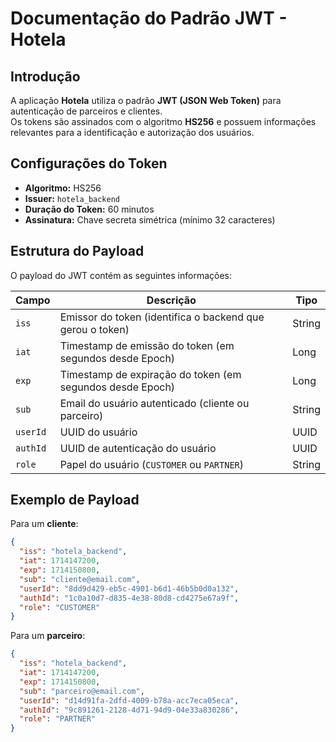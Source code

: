 # Documentação do Padrão JWT - Hotela
## Introdução

A aplicação **Hotela** utiliza o padrão **JWT (JSON Web Token)** para autenticação de parceiros e clientes.  
Os tokens são assinados com o algoritmo **HS256** e possuem informações relevantes para a identificação e autorização dos usuários.

## Configurações do Token

- **Algoritmo:** HS256
- **Issuer:** `hotela_backend`
- **Duração do Token:** 60 minutos
- **Assinatura:** Chave secreta simétrica (mínimo 32 caracteres)

## Estrutura do Payload

O payload do JWT contém as seguintes informações:

| Campo      | Descrição                                                 | Tipo   |
|------------|-----------------------------------------------------------|--------|  
| `iss`      | Emissor do token (identifica o backend que gerou o token) | String |
| `iat`      | Timestamp de emissão do token (em segundos desde Epoch)   | Long   |
| `exp`      | Timestamp de expiração do token (em segundos desde Epoch) | Long   |
| `sub`      | Email do usuário autenticado (cliente ou parceiro)        | String |
| `userId`   | UUID do usuário                                           | UUID   |
| `authId`   | UUID de autenticação do usuário                           | UUID   |  
| `role`     | Papel do usuário (`CUSTOMER` ou `PARTNER`)                | String |

## Exemplo de Payload

Para um **cliente**:

```json
{
  "iss": "hotela_backend",
  "iat": 1714147200,
  "exp": 1714150800,
  "sub": "cliente@email.com",
  "userId": "8dd9d429-eb5c-4901-b6d1-46b5b0d0a132",
  "authId": "1c0a10d7-d835-4e38-80d8-cd4275e67a9f",
  "role": "CUSTOMER"
}
```

Para um **parceiro**:

```json
{
  "iss": "hotela_backend",
  "iat": 1714147200,
  "exp": 1714150800,
  "sub": "parceiro@email.com",
  "userId": "d14d91fa-2dfd-4009-b78a-acc7eca05eca",
  "authId": "9c891261-2128-4d71-94d9-04e33a830286",
  "role": "PARTNER"
}
```